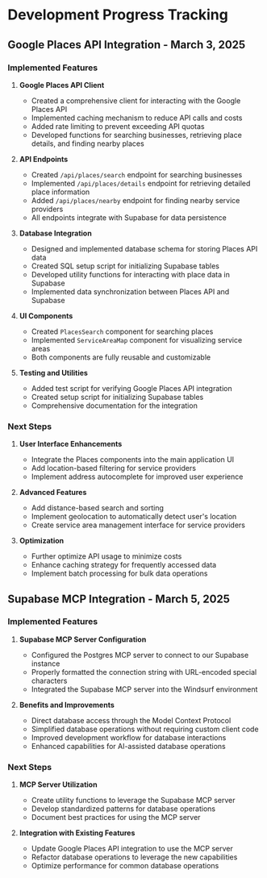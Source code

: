 # Development Progress Tracking

## Google Places API Integration - March 3, 2025

### Implemented Features

1. **Google Places API Client**
   - Created a comprehensive client for interacting with the Google Places API
   - Implemented caching mechanism to reduce API calls and costs
   - Added rate limiting to prevent exceeding API quotas
   - Developed functions for searching businesses, retrieving place details, and finding nearby places

2. **API Endpoints**
   - Created `/api/places/search` endpoint for searching businesses
   - Implemented `/api/places/details` endpoint for retrieving detailed place information
   - Added `/api/places/nearby` endpoint for finding nearby service providers
   - All endpoints integrate with Supabase for data persistence

3. **Database Integration**
   - Designed and implemented database schema for storing Places API data
   - Created SQL setup script for initializing Supabase tables
   - Developed utility functions for interacting with place data in Supabase
   - Implemented data synchronization between Places API and Supabase

4. **UI Components**
   - Created `PlacesSearch` component for searching places
   - Implemented `ServiceAreaMap` component for visualizing service areas
   - Both components are fully reusable and customizable

5. **Testing and Utilities**
   - Added test script for verifying Google Places API integration
   - Created setup script for initializing Supabase tables
   - Comprehensive documentation for the integration

### Next Steps

1. **User Interface Enhancements**
   - Integrate the Places components into the main application UI
   - Add location-based filtering for service providers
   - Implement address autocomplete for improved user experience

2. **Advanced Features**
   - Add distance-based search and sorting
   - Implement geolocation to automatically detect user's location
   - Create service area management interface for service providers

3. **Optimization**
   - Further optimize API usage to minimize costs
   - Enhance caching strategy for frequently accessed data
   - Implement batch processing for bulk data operations

## Supabase MCP Integration - March 5, 2025

### Implemented Features

1. **Supabase MCP Server Configuration**
   - Configured the Postgres MCP server to connect to our Supabase instance
   - Properly formatted the connection string with URL-encoded special characters
   - Integrated the Supabase MCP server into the Windsurf environment

2. **Benefits and Improvements**
   - Direct database access through the Model Context Protocol
   - Simplified database operations without requiring custom client code
   - Improved development workflow for database interactions
   - Enhanced capabilities for AI-assisted database operations

### Next Steps

1. **MCP Server Utilization**
   - Create utility functions to leverage the Supabase MCP server
   - Develop standardized patterns for database operations
   - Document best practices for using the MCP server

2. **Integration with Existing Features**
   - Update Google Places API integration to use the MCP server
   - Refactor database operations to leverage the new capabilities
   - Optimize performance for common database operations
